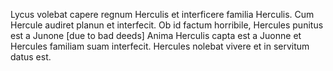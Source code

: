 Lycus volebat capere regnum Herculis et interficere familia Herculis.
Cum Hercule audiret planun et interfecit.
Ob id factum horribile, Hercules punitus est a Junone [due to bad deeds]
Anima Herculis capta est a Juonne et Hercules familiam suam interfecit.
Hercules nolebat vivere et in servitum datus est. 
